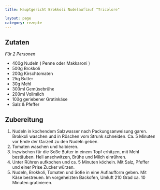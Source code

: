 ```yaml
---
title: Hauptgericht Brokkoli Nudelauflauf "Tricolore"

layout: page
category: rezepte
---
```


Zutaten
-------
*Für 2 Personen*

- 400g Nudeln ( Penne oder Makkaroni )
- 500g Brokkoli
- 200g Kirschtomaten
- 25g Butter
- 30g Mehl
- 300ml Gemüsebrühe
- 200ml Vollmilch
- 100g geriebener Gratinkäse
- Salz & Pfeffer

Zubereitung
-----------
1. Nudeln in kochendem Salzwasser nach Packungsanweisung garen. 
Brokkoli waschen und in Röschen vom Strunk schneiden. Ca. 5 Minuten vor Ende der Garzeit zu den Nudeln geben.
2. Tomaten waschen und halbieren.
3. Inzwischen für die Soße Butter in einem Topf erhitzen, mit Mehl bestäuben. Hell anschwitzen, Brühe und Milch einrühren.
4. Unter Rühren aufkochen und ca. 5 Minuten köcheln. Mit Salz, Pfeffer und einer Prise Zucker würzen.
5. Nudeln, Brokkoli, Tomaten und Soße in eine Auflaufform geben. Mit Käse bestreuen. 
Im vorgeheizten Backofen, Umluft 210 Grad ca. 10 Minuten gratinieren.
